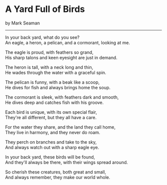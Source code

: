 # A Yard Full of Birds

by Mark Seaman

---

In your back yard, what do you see? <br>
An eagle, a heron, a pelican, and a cormorant, looking at me.

The eagle is proud, with feathers so grand, <br>
His sharp talons and keen eyesight are just in demand.

The heron is tall, with a neck long and thin, <br>
He wades through the water with a graceful spin.

The pelican is funny, with a beak like a scoop, <br>
He dives for fish and always brings home the soup.

The cormorant is sleek, with feathers dark and smooth, <br>
He dives deep and catches fish with his groove.

Each bird is unique, with its own special flair, <br>
They're all different, but they all have a care.

For the water they share, and the land they call home, <br>
They live in harmony, and they never do roam.

They perch on branches and take to the sky, <br>
And always watch out with a sharp eagle eye.

In your back yard, these birds will be found, <br>
And they'll always be there, with their wings spread around.

So cherish these creatures, both great and small, <br>
And always remember, they make our world whole.

